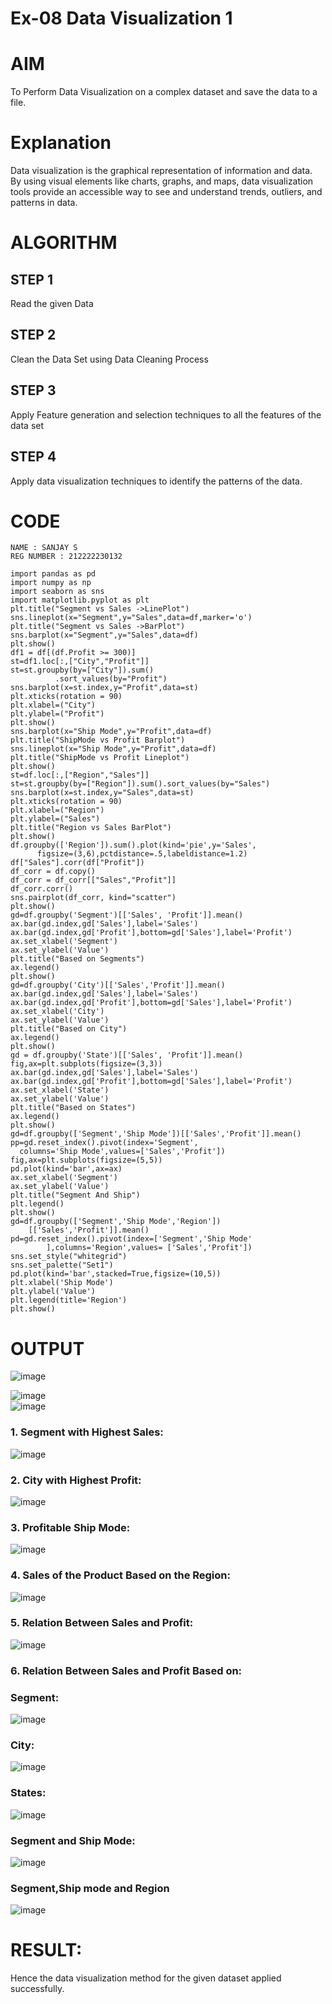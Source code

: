 # Ex-08 Data Visualization 1
# AIM
To Perform Data Visualization on a complex dataset and save the data to a file.

# Explanation
Data visualization is the graphical representation of information and data. By using visual elements like charts, graphs, and maps, data visualization tools provide an accessible way to see and understand trends, outliers, and patterns in data.

# ALGORITHM
## STEP 1
Read the given Data

## STEP 2
Clean the Data Set using Data Cleaning Process

## STEP 3
Apply Feature generation and selection techniques to all the features of the data set

## STEP 4
Apply data visualization techniques to identify the patterns of the data.

# CODE
```
NAME : SANJAY S 
REG NUMBER : 212222230132

import pandas as pd
import numpy as np
import seaborn as sns
import matplotlib.pyplot as plt
plt.title("Segment vs Sales ->LinePlot")
sns.lineplot(x="Segment",y="Sales",data=df,marker='o')
plt.title("Segment vs Sales ->BarPlot")
sns.barplot(x="Segment",y="Sales",data=df)
plt.show()
df1 = df[(df.Profit >= 300)]
st=df1.loc[:,["City","Profit"]]
st=st.groupby(by=["City"]).sum()
          .sort_values(by="Profit")
sns.barplot(x=st.index,y="Profit",data=st)
plt.xticks(rotation = 90)
plt.xlabel=("City")
plt.ylabel=("Profit")
plt.show()
sns.barplot(x="Ship Mode",y="Profit",data=df)
plt.title("ShipMode vs Profit Barplot")
sns.lineplot(x="Ship Mode",y="Profit",data=df)
plt.title("ShipMode vs Profit Lineplot")
plt.show()
st=df.loc[:,["Region","Sales"]]
st=st.groupby(by=["Region"]).sum().sort_values(by="Sales")
sns.barplot(x=st.index,y="Sales",data=st)
plt.xticks(rotation = 90)
plt.xlabel=("Region")
plt.ylabel=("Sales")
plt.title("Region vs Sales BarPlot")
plt.show()
df.groupby(['Region']).sum().plot(kind='pie',y='Sales',
      figsize=(3,6),pctdistance=.5,labeldistance=1.2)
df["Sales"].corr(df["Profit"])
df_corr = df.copy()
df_corr = df_corr[["Sales","Profit"]]
df_corr.corr()
sns.pairplot(df_corr, kind="scatter")
plt.show()
gd=df.groupby('Segment')[['Sales', 'Profit']].mean()
ax.bar(gd.index,gd['Sales'],label='Sales')
ax.bar(gd.index,gd['Profit'],bottom=gd['Sales'],label='Profit')
ax.set_xlabel('Segment')
ax.set_ylabel('Value')
plt.title("Based on Segments")
ax.legend()
plt.show()
gd=df.groupby('City')[['Sales','Profit']].mean()
ax.bar(gd.index,gd['Sales'],label='Sales')
ax.bar(gd.index,gd['Profit'],bottom=gd['Sales'],label='Profit')
ax.set_xlabel('City')
ax.set_ylabel('Value')
plt.title("Based on City")
ax.legend()
plt.show()
gd = df.groupby('State')[['Sales', 'Profit']].mean()
fig,ax=plt.subplots(figsize=(3,3))
ax.bar(gd.index,gd['Sales'],label='Sales')
ax.bar(gd.index,gd['Profit'],bottom=gd['Sales'],label='Profit')
ax.set_xlabel('State')
ax.set_ylabel('Value')
plt.title("Based on States")
ax.legend()
plt.show()
gd=df.groupby(['Segment','Ship Mode'])[['Sales','Profit']].mean()
pp=gd.reset_index().pivot(index='Segment',
  columns='Ship Mode',values=['Sales','Profit'])
fig,ax=plt.subplots(figsize=(5,5))
pd.plot(kind='bar',ax=ax)
ax.set_xlabel('Segment')
ax.set_ylabel('Value')
plt.title("Segment And Ship")
plt.legend()
plt.show()
gd=df.groupby(['Segment','Ship Mode','Region'])
    [['Sales','Profit']].mean()
pd=gd.reset_index().pivot(index=['Segment','Ship Mode'
        ],columns='Region',values= ['Sales','Profit'])
sns.set_style("whitegrid")
sns.set_palette("Set1")
pd.plot(kind='bar',stacked=True,figsize=(10,5))
plt.xlabel('Ship Mode')
plt.ylabel('Value')
plt.legend(title='Region')
plt.show()

```
# OUTPUT


![image](https://github.com/22002102/ODD2023-Datascience-Ex-08/assets/119091638/7554b528-0622-4881-a52a-7e65149d9960)
<br>

![image](https://github.com/22002102/ODD2023-Datascience-Ex-08/assets/119091638/6fe6b67c-550e-4572-937d-ca3cae8748d5)
<br>
![image](https://github.com/22002102/ODD2023-Datascience-Ex-08/assets/119091638/e804cfa8-f8e0-49d5-bce6-c093d3cda350)
<br>
### 1. Segment with Highest Sales:
![image](https://github.com/22002102/ODD2023-Datascience-Ex-08/assets/119091638/ad82c56f-becf-41a1-862d-47eac077abd6)
<br>

### 2. City with Highest Profit:
![image](https://github.com/22002102/ODD2023-Datascience-Ex-08/assets/119091638/cd4b480d-094d-4215-adc9-7d95d70f4ef6)
<br>

### 3. Profitable Ship Mode:
![image](https://github.com/22002102/ODD2023-Datascience-Ex-08/assets/119091638/0948e68c-8575-4f6e-bda3-16b03102b266)
<br>

### 4. Sales of the Product Based on the Region:
![image](https://github.com/22002102/ODD2023-Datascience-Ex-08/assets/119091638/4f6d9378-2c56-49f3-a4e6-3283e41d492f)
<br>

### 5. Relation Between Sales and Profit:
![image](https://github.com/22002102/ODD2023-Datascience-Ex-08/assets/119091638/dae57975-d53a-4dfc-b57d-f912aa4cf251)
<br>

### 6. Relation Between Sales and Profit Based on:
### Segment:
![image](https://github.com/22002102/ODD2023-Datascience-Ex-08/assets/119091638/233c5247-00f1-4490-aa0f-e1c43d0869fc)
<br>
### City:
![image](https://github.com/22002102/ODD2023-Datascience-Ex-08/assets/119091638/c8570fa9-8f05-482c-8bac-d165ab60f825)
<br>
### States:
![image](https://github.com/22002102/ODD2023-Datascience-Ex-08/assets/119091638/bcc8d489-9629-4408-bf8d-2b5f61bd957b)
<br>
### Segment and Ship Mode:
![image](https://github.com/22002102/ODD2023-Datascience-Ex-08/assets/119091638/c68f5d41-7970-4527-8814-c41c67dda130)
<br>
### Segment,Ship mode and Region
![image](https://github.com/22002102/ODD2023-Datascience-Ex-08/assets/119091638/12d3720b-d4fd-402d-aaf2-aa1163d33795)
<br>


# RESULT:

Hence the data visualization method for the given dataset applied successfully.




